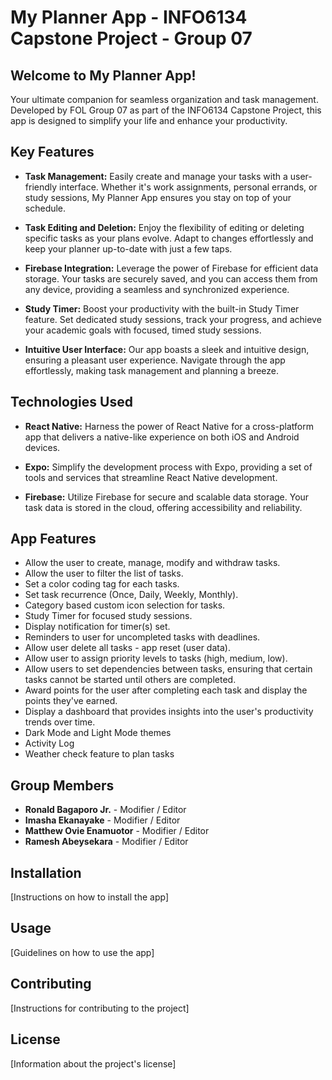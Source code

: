 # My Planner App - INFO6134 Capstone Project - Group 07

## Welcome to My Planner App!

Your ultimate companion for seamless organization and task management. Developed by FOL Group 07 as part of the INFO6134 Capstone Project, this app is designed to simplify your life and enhance your productivity.

## Key Features

- **Task Management:**
  Easily create and manage your tasks with a user-friendly interface. Whether it's work assignments, personal errands, or study sessions, My Planner App ensures you stay on top of your schedule.

- **Task Editing and Deletion:**
  Enjoy the flexibility of editing or deleting specific tasks as your plans evolve. Adapt to changes effortlessly and keep your planner up-to-date with just a few taps.

- **Firebase Integration:**
  Leverage the power of Firebase for efficient data storage. Your tasks are securely saved, and you can access them from any device, providing a seamless and synchronized experience.

- **Study Timer:**
  Boost your productivity with the built-in Study Timer feature. Set dedicated study sessions, track your progress, and achieve your academic goals with focused, timed study sessions.

- **Intuitive User Interface:**
  Our app boasts a sleek and intuitive design, ensuring a pleasant user experience. Navigate through the app effortlessly, making task management and planning a breeze.

## Technologies Used

- **React Native:**
  Harness the power of React Native for a cross-platform app that delivers a native-like experience on both iOS and Android devices.

- **Expo:**
  Simplify the development process with Expo, providing a set of tools and services that streamline React Native development.

- **Firebase:**
  Utilize Firebase for secure and scalable data storage. Your task data is stored in the cloud, offering accessibility and reliability.

## App Features

- Allow the user to create, manage, modify and withdraw tasks.
- Allow the user to filter the list of tasks.
- Set a color coding tag for each tasks.
- Set task recurrence (Once, Daily, Weekly, Monthly).
- Category based custom icon selection for tasks.
- Study Timer for focused study sessions.
- Display notification for timer(s) set.
- Reminders to user for uncompleted tasks with deadlines.
- Allow user delete all tasks - app reset (user data).
- Allow user to assign priority levels to tasks (high, medium, low).
- Allow users to set dependencies between tasks, ensuring that certain tasks cannot be started until others are completed.
- Award points for the user after completing each task and display the points they've earned.
- Display a dashboard that provides insights into the user's productivity trends over time.
- Dark Mode and Light Mode themes
- Activity Log
- Weather check feature to plan tasks

## Group Members

- **Ronald Bagaporo Jr.** - Modifier / Editor
- **Imasha Ekanayake** - Modifier / Editor
- **Matthew Ovie Enamuotor** - Modifier / Editor
- **Ramesh Abeysekara** - Modifier / Editor

## Installation

[Instructions on how to install the app]

## Usage

[Guidelines on how to use the app]

## Contributing

[Instructions for contributing to the project]

## License

[Information about the project's license]

